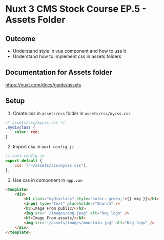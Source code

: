 # Nuxt 3 CMS Stock Course EP.5 - Assets Folder

## Outcome

-   Understand style in vue component and how to use it
-   Understand how to implement css in assets folders

## Documentation for Assets folder

https://nuxt.com/docs/guide/assets

## Setup

1. Create css in `assets/css` folder in `assets/css/mycss.css`

```css
/* assets/css/mycss.css */
.mydivclass {
    color: red;
}
```

2. Import css in `nuxt.config.js`

```js
// nuxt.config.js
export default {
    css: ["~/assets/css/mycss.css"],
};
```

3. Use css in component in `app.vue`

```html
<template>
    <div>
        <h1 class="mydivclass" style="color: green;">{{ msg }}</h1>
        <input type="text" placeholder="Search" />
        <h3>Image From public/</h3>
        <img src="./images/dog.jpeg" alt="Dog logo" />
        <h3>Image From assets/</h3>
        <img src="~/assets/images/mountain.jpg" alt="Dog logo" />
    </div>
</template>
```
